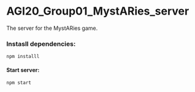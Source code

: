 # AGI20_Group01_MystARies_server

The server for the MystARies game.

### Instasll dependencies:
```
npm installl
```

#### Start server:
```
npm start
```